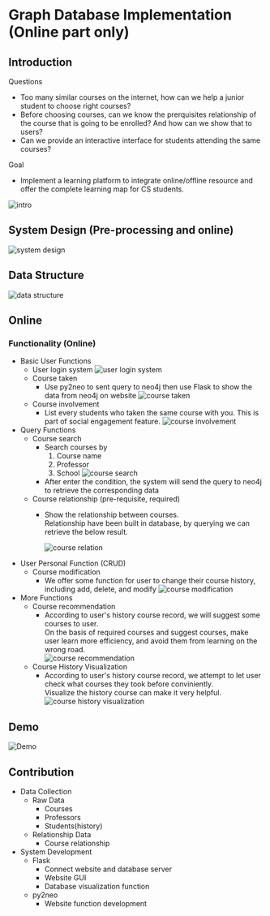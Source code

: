 # Graph Database Implementation (Online part only)
## Introduction
Questions
* Too many similar courses on the internet, how can we help a junior student to choose right courses?
* Before choosing courses, can we know the prerquisites relationship of the course that is going to be enrolled? And how can we show that to users?
* Can we provide an interactive interface for students attending the same courses?

Goal
* Implement a learning platform to integrate online/offline resource and offer the complete learning map for CS students.

![intro](./tmp/intro.jpg "From http://www.hkxf.org/e-learning_platform.html")

## System Design (Pre-processing and online)
![system design](./tmp/system_design.png)

## Data Structure
![data structure](./tmp/data_structure.png)

## Online
### Functionality (Online)
* Basic User Functions
  * User login system
  ![user login system](./tmp/login.png)
  * Course taken
    * Use py2neo to sent query to neo4j then use Flask to show the data from neo4j on website
    ![course taken](./tmp/taken.png)
  * Course involvement
    * List every students who taken the same course with you. This is part of social engagement feature.
    ![course involvement](./tmp/involved.png)
* Query Functions
  * Course search
    * Search courses by
      1. Course name
      2. Professor
      3. School
      ![course search](./tmp/search.png)
    * After enter the condition, the system will send the query to neo4j to retrieve the corresponding data
  * Course relationship (pre-requisite, required)
    * Show the relationship between courses.  
      Relationship have been built in database, by querying we can retrieve the below result.
      
      ![course relation](./tmp/relation.png)
* User Personal Function (CRUD)
  * Course modification
    * We offer some function for user to change their course history, including add, delete, and modify
    ![course modification](./tmp/modification.png)
* More Functions
  * Course recommendation
    * According to user's history course record, we will suggest some courses to user.  
      On the basis of required courses and suggest courses, make user learn more efficiency, and avoid them from learning on the wrong road.  
      ![course recommendation](./tmp/recommendation.png)
  * Course History Visualization
    * According to user's history course record, we attempt to let user check what courses they took before conviniently.  
      Visualize the history course can make it very helpful.  
      ![course history visualization](./tmp/graph_visulization.png)
## Demo
![Demo](./tmp/demo.gif)
## Contribution
* Data Collection
  * Raw Data
    * Courses
    * Professors
    * Students(history)
  * Relationship Data
    * Course relationship
* System Development
  * Flask
    * Connect website and database server
    * Website GUI
    * Database visualization function
  * py2neo
    * Website function development
